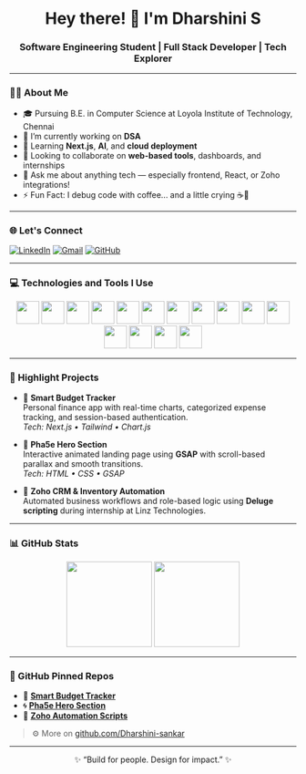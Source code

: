 <h1 align="center">Hey there! 👋 I'm Dharshini S</h1>
<h3 align="center">Software Engineering Student | Full Stack Developer | Tech Explorer</h3>

---

### 👩‍💻 About Me

- 🎓 Pursuing B.E. in Computer Science at Loyola Institute of Technology, Chennai  
- 🔭 I’m currently working on **DSA**
- 🌱 Learning **Next.js**, **AI**, and **cloud deployment**
- 👯 Looking to collaborate on **web-based tools**, dashboards, and internships
- 💬 Ask me about anything tech — especially frontend, React, or Zoho integrations!
- ⚡ Fun Fact: I debug code with coffee... and a little crying ☕🐞

---

### 🌐 Let's Connect

[![LinkedIn](https://img.shields.io/badge/-LinkedIn-0077B5?style=flat&logo=linkedin&logoColor=white)](https://linkedin.com/in/dharshinisankar1001)
[![Gmail](https://img.shields.io/badge/-Gmail-D14836?style=flat&logo=gmail&logoColor=white)](mailto:dharshinisankar10@gmail.com)
[![GitHub](https://img.shields.io/badge/-GitHub-181717?style=flat&logo=github&logoColor=white)](https://github.com/Dharshini-sankar)

---

### 💻 Technologies and Tools I Use

<p align="center">
  <img src="https://cdn.jsdelivr.net/gh/devicons/devicon/icons/html5/html5-original.svg" width="40" height="40"/>
  <img src="https://cdn.jsdelivr.net/gh/devicons/devicon/icons/css3/css3-original.svg" width="40" height="40"/>
  <img src="https://cdn.jsdelivr.net/gh/devicons/devicon/icons/javascript/javascript-original.svg" width="40" height="40"/>
  <img src="https://cdn.jsdelivr.net/gh/devicons/devicon/icons/react/react-original.svg" width="40" height="40"/>
  <img src="https://cdn.jsdelivr.net/gh/devicons/devicon/icons/nextjs/nextjs-original.svg" width="40" height="40"/>
  <img src="https://cdn.jsdelivr.net/gh/devicons/devicon/icons/tailwindcss/tailwindcss-original.svg" width="40" height="40"/>
  <img src="https://cdn.jsdelivr.net/gh/devicons/devicon/icons/java/java-original.svg" width="40" height="40"/>
  <img src="https://cdn.jsdelivr.net/gh/devicons/devicon/icons/python/python-original.svg" width="40" height="40"/>
  <img src="https://cdn.jsdelivr.net/gh/devicons/devicon/icons/mysql/mysql-original.svg" width="40" height="40"/>
  <img src="https://cdn.jsdelivr.net/gh/devicons/devicon/icons/git/git-original.svg" width="40" height="40"/>
  <img src="https://img.icons8.com/ios-glyphs/30/ffffff/github.png" width="40" height="40"/>
  <img src="https://img.icons8.com/color/48/000000/c-programming.png" width="40" height="40" />
  <img src="https://cdn.jsdelivr.net/gh/devicons/devicon/icons/cplusplus/cplusplus-original.svg" width="40" height="40"/>
  <img src="https://cdn.jsdelivr.net/gh/devicons/devicon/icons/firebase/firebase-plain.svg" width="40"/>
  <img src="https://cdn.jsdelivr.net/gh/devicons/devicon/icons/vscode/vscode-original.svg" width="40"/>

</p>

---

### 🚀 Highlight Projects

- 🔹 **Smart Budget Tracker**  
  Personal finance app with real-time charts, categorized expense tracking, and session-based authentication.  
  _Tech: Next.js • Tailwind • Chart.js_

- 🔹 **Pha5e Hero Section**  
  Interactive animated landing page using **GSAP** with scroll-based parallax and smooth transitions.  
  _Tech: HTML • CSS • GSAP_

- 🔹 **Zoho CRM & Inventory Automation**  
  Automated business workflows and role-based logic using **Deluge scripting** during internship at Linz Technologies.

---

### 📊 GitHub Stats

<p align="center">
  <img src="https://github-readme-stats.vercel.app/api?username=Dharshini-sankar&show_icons=true&theme=gruvbox" height="150" />
  <img src="https://streak-stats.demolab.com?user=Dharshini-sankar&theme=gruvbox&hide_border=true" height="150"/>
</p>

---

### 📌 GitHub Pinned Repos

- 🔗 [**Smart Budget Tracker**](#)
- 🌀 [**Pha5e Hero Section**](#)
- 🔧 [**Zoho Automation Scripts**](#)

> ⚙️ More on [github.com/Dharshini-sankar](https://github.com/Dharshini-sankar)

---

<p align="center">
  ✨ “Build for people. Design for impact.” ✨
</p>
